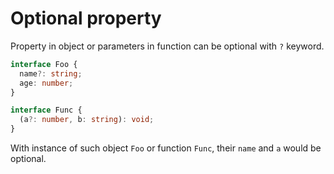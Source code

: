 # Optional property

Property in object or parameters in function can be optional with `?` keyword.

```ts
interface Foo {
  name?: string;
  age: number;
}

interface Func {
  (a?: number, b: string): void;
}
```

With instance of such object `Foo` or function `Func`, their `name` and `a` would be optional.
